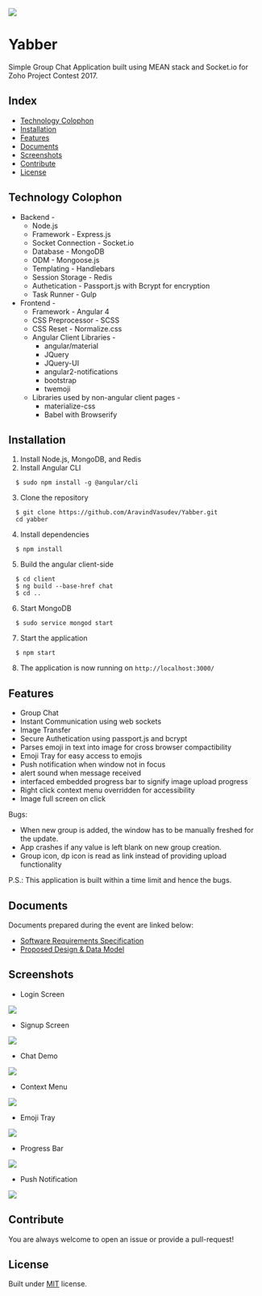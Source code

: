 ![](./screenshots/chat_demo.png)

# Yabber
Simple Group Chat Application built using MEAN stack and Socket.io for Zoho
Project Contest 2017.

## Index
  * [Technology Colophon](#colophon)
  * [Installation](#installation)
  * [Features](#features)
  * [Documents](#documents)
  * [Screenshots](#screenshots)
  * [Contribute](#contribute)
  * [License](#license)

## Technology Colophon <a name="colophon"></a>
  * Backend -
    * Node.js
    * Framework - Express.js
    * Socket Connection - Socket.io
    * Database - MongoDB
    * ODM - Mongoose.js
    * Templating - Handlebars
    * Session Storage - Redis
    * Authetication - Passport.js with Bcrypt for encryption
    * Task Runner - Gulp
  * Frontend -
    * Framework - Angular 4
    * CSS Preprocessor - SCSS
    * CSS Reset - Normalize.css
    * Angular Client Libraries -
      * angular/material
      * JQuery
      * JQuery-UI
      * angular2-notifications
      * bootstrap
      * twemoji
    * Libraries used by non-angular client pages -
      * materialize-css
      * Babel with Browserify

## Installation <a name="installation"></a>
  1. Install Node.js, MongoDB, and Redis
  2. Install Angular CLI

  ```
    $ sudo npm install -g @angular/cli
  ```
  3. Clone the repository
  ```
    $ git clone https://github.com/AravindVasudev/Yabber.git
    cd yabber
  ```
  4. Install dependencies
  ```
    $ npm install
  ```
  5. Build the angular client-side
  ```
    $ cd client
    $ ng build --base-href chat
    $ cd ..
  ```
  6. Start MongoDB
  ```
    $ sudo service mongod start
  ```
  7. Start the application
  ```
    $ npm start
  ```
  8. The application is now running on `http://localhost:3000/`

## Features <a name="features"></a>
  * Group Chat
  * Instant Communication using web sockets
  * Image Transfer
  * Secure Authetication using passport.js and bcrypt
  * Parses emoji in text into image for cross browser compactibility
  * Emoji Tray for easy access to emojis
  * Push notification when window not in focus
  * alert sound when message received
  * interfaced embedded progress bar to signify image upload progress
  * Right click context menu overridden for accessibility
  * Image full screen on click

Bugs:
  * When new group is added, the window has to be manually freshed for the update.
  * App crashes if any value is left blank on new group creation.
  * Group icon, dp icon is read as link instead of providing upload functionality

P.S.: This application is built within a time limit and hence the bugs.

## Documents <a name="documents"></a>
Documents prepared during the event are linked below:
  * [Software Requirements Specification](./documents/srs.pdf)
  * [Proposed Design & Data Model](./documents/Proposed%20Design%20%26%20Data%20Model.pdf)

## Screenshots <a name="screenshots"></a>
* Login Screen

 ![](./screenshots/login.png)

* Signup Screen

 ![](./screenshots/signup.png)

 * Chat Demo

  ![](./screenshots/chat_demo.png)

 * Context Menu

  ![](./screenshots/context_menu.png)

 * Emoji Tray

  ![](./screenshots/emoji_tray.png)

 * Progress Bar

  ![](./screenshots/progress_bar.png)

 * Push Notification

  ![](./screenshots/push_notification_when_window_not_focused.png)


## Contribute <a name="contribute"></a>
  You are always welcome to open an issue or provide a pull-request!

## License <a name="license"></a>
  Built under [MIT](http://www.opensource.org/licenses/mit-license.php) license.
